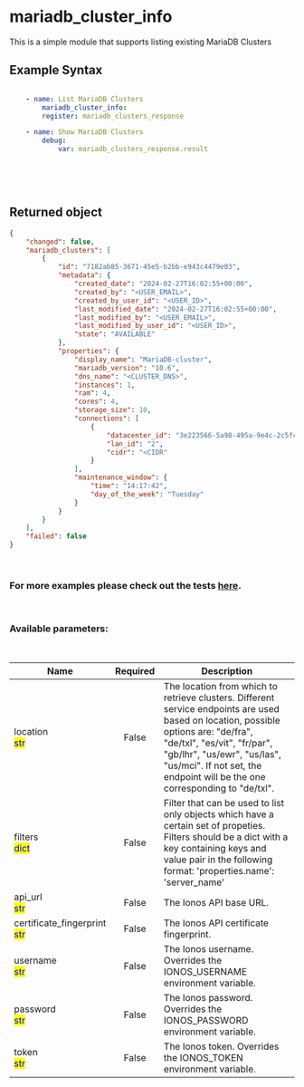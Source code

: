 # mariadb_cluster_info

This is a simple module that supports listing existing MariaDB Clusters

## Example Syntax


```yaml

    - name: List MariaDB Clusters
        mariadb_cluster_info:
        register: mariadb_clusters_response

    - name: Show MariaDB Clusters
        debug:
            var: mariadb_clusters_response.result

```

&nbsp;

&nbsp;
## Returned object
```json
{
    "changed": false,
    "mariadb_clusters": [
        {
            "id": "7182ab85-3671-45e5-b2bb-e943c4479e03",
            "metadata": {
                "created_date": "2024-02-27T16:02:55+00:00",
                "created_by": "<USER_EMAIL>",
                "created_by_user_id": "<USER_ID>",
                "last_modified_date": "2024-02-27T16:02:55+00:00",
                "last_modified_by": "<USER_EMAIL>",
                "last_modified_by_user_id": "<USER_ID>",
                "state": "AVAILABLE"
            },
            "properties": {
                "display_name": "MariaDB-cluster",
                "mariadb_version": "10.6",
                "dns_name": "<CLUSTER_DNS>",
                "instances": 1,
                "ram": 4,
                "cores": 4,
                "storage_size": 10,
                "connections": [
                    {
                        "datacenter_id": "3e223566-5a98-495a-9e4c-2c5fc71c057b",
                        "lan_id": "2",
                        "cidr": "<CIDR"
                    }
                ],
                "maintenance_window": {
                    "time": "14:17:42",
                    "day_of_the_week": "Tuesday"
                }
            }
        }
    ],
    "failed": false
}

```

&nbsp;
### For more examples please check out the tests [here](https://github.com/ionos-cloud/module-ansible/tree/master/tests/dbaas-mariadb).

&nbsp;
### Available parameters:
&nbsp;

<table data-full-width="true">
  <thead>
    <tr>
      <th width="22.8vw">Name</th>
      <th width="10.8vw" align="center">Required</th>
      <th>Description</th>
    </tr>
  </thead>
  <tbody>
  <tr>
  <td>location<br/><mark style="color:blue;">str</mark></td>
  <td align="center">False</td>
  <td>The location from which to retrieve clusters. Different service endpoints are used based on location, possible options are: &quot;de/fra&quot;, &quot;de/txl&quot;, &quot;es/vit&quot;, &quot;fr/par&quot;, &quot;gb/lhr&quot;, &quot;us/ewr&quot;, &quot;us/las&quot;, &quot;us/mci&quot;. If not set, the endpoint will be the one corresponding to &quot;de/txl&quot;.</td>
  </tr>
  <tr>
  <td>filters<br/><mark style="color:blue;">dict</mark></td>
  <td align="center">False</td>
  <td>Filter that can be used to list only objects which have a certain set of propeties. Filters should be a dict with a key containing keys and value pair in the following format: 'properties.name': 'server_name'</td>
  </tr>
  <tr>
  <td>api_url<br/><mark style="color:blue;">str</mark></td>
  <td align="center">False</td>
  <td>The Ionos API base URL.</td>
  </tr>
  <tr>
  <td>certificate_fingerprint<br/><mark style="color:blue;">str</mark></td>
  <td align="center">False</td>
  <td>The Ionos API certificate fingerprint.</td>
  </tr>
  <tr>
  <td>username<br/><mark style="color:blue;">str</mark></td>
  <td align="center">False</td>
  <td>The Ionos username. Overrides the IONOS_USERNAME environment variable.</td>
  </tr>
  <tr>
  <td>password<br/><mark style="color:blue;">str</mark></td>
  <td align="center">False</td>
  <td>The Ionos password. Overrides the IONOS_PASSWORD environment variable.</td>
  </tr>
  <tr>
  <td>token<br/><mark style="color:blue;">str</mark></td>
  <td align="center">False</td>
  <td>The Ionos token. Overrides the IONOS_TOKEN environment variable.</td>
  </tr>
  </tbody>
</table>
